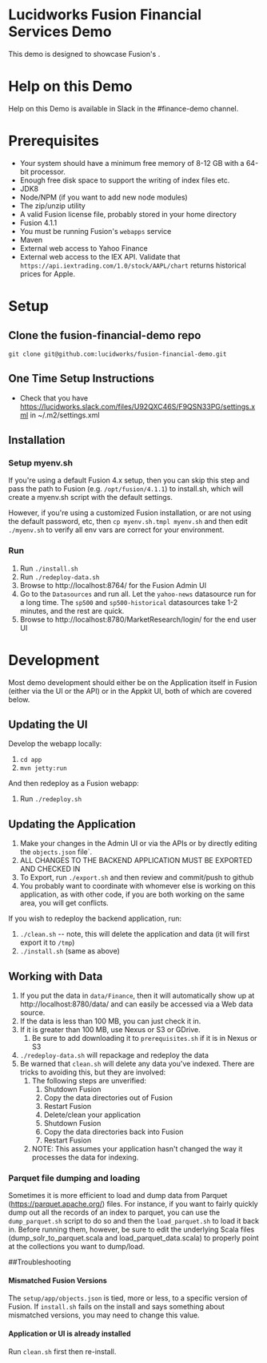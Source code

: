 # Lucidworks Fusion Financial Services Demo

This demo is designed to showcase Fusion's <FILL ME IN>.

# Help on this Demo

Help on this Demo is available in Slack in the #finance-demo channel.

# Prerequisites

* Your system should have a minimum free memory of 8-12 GB with a 64-bit processor.
* Enough free disk space to support the writing of index files etc.
* JDK8
* Node/NPM (if you want to add new node modules)
* The zip/unzip utility
* A valid Fusion license file, probably stored in your home directory
* Fusion 4.1.1
* You must be running Fusion's `webapps` service
* Maven
* External web access to Yahoo Finance
* External web access to the IEX API.  Validate that `https://api.iextrading.com/1.0/stock/AAPL/chart` returns historical prices for Apple.


# Setup


## Clone the fusion-financial-demo repo


  `git clone git@github.com:lucidworks/fusion-financial-demo.git`


## One Time Setup Instructions

* Check that you have https://lucidworks.slack.com/files/U92QXC46S/F9QSN33PG/settings.xml in ~/.m2/settings.xml


## Installation

### Setup myenv.sh

   If you're using a default Fusion 4.x setup, then you can skip this step and pass the path to Fusion (e.g. `/opt/fusion/4.1.1`) to install.sh, which will create a myenv.sh script with the default settings.

   However, if you're using a customized Fusion installation, or are not using the default password, etc, then `cp myenv.sh.tmpl myenv.sh` and then edit `./myenv.sh` to verify all env vars are correct for your environment.


### Run

  1. Run `./install.sh`
  1. Run `./redeploy-data.sh`
  1. Browse to http://localhost:8764/ for the Fusion Admin UI
  1. Go to the `Datasources` and run all.  Let the `yahoo-news` datasource run for a long time.  The `sp500` and `sp500-historical` datasources take 1-2 minutes, and the rest are quick.
  1. Browse to http://localhost:8780/MarketResearch/login/ for the end user UI

# Development

Most demo development should either be on the Application itself in Fusion (either via the UI or the API)
or in the Appkit UI, both of which are covered below.

## Updating the UI

Develop the webapp locally:

1. `cd app`
1. `mvn jetty:run`

And then redeploy as a Fusion webapp:

1. Run `./redeploy.sh`


## Updating the Application

1. Make your changes in the Admin UI or via the APIs or by directly editing the `objects.json` file`.
1. ALL CHANGES TO THE BACKEND APPLICATION MUST BE EXPORTED AND CHECKED IN
1. To Export, run `./export.sh` and then review and commit/push to github
1. You probably want to coordinate with whomever else is working on this application, as with other code, if you are both working on the same area, you will get conflicts.

If you wish to redeploy the backend application, run:

1. `./clean.sh` -- note, this will delete the application and data (it will first export it to `/tmp`)
1. `./install.sh` (same as above)

## Working with Data

1. If you put the data in `data/Finance`, then it will automatically show up at http://localhost:8780/data/ and
can easily be accessed via a Web data source.
1. If the data is less than 100 MB, you can just check it in.
1. If it is greater than 100 MB, use Nexus or S3 or GDrive.
    1. Be sure to add downloading it to `prerequisites.sh` if it is in Nexus or S3
1. `./redeploy-data.sh` will repackage and redeploy the data
1. Be warned that `clean.sh` will delete any data you've indexed.  There are tricks to avoiding this, but they are involved:
    1. The following steps are unverified:
        1. Shutdown Fusion
        1. Copy the data directories out of Fusion
        1. Restart Fusion
        1. Delete/clean your application
        1. Shutdown Fusion
        1. Copy the data directories back into Fusion
        1. Restart Fusion
    1. NOTE: This assumes your application hasn't changed the way it processes the data for indexing.

### Parquet file dumping and loading

Sometimes it is more efficient to load and dump data from Parquet (https://parquet.apache.org/) files.  For instance, if you want to fairly
quickly dump out all the records of an index to parquet, you can use the `dump_parquet.sh` script to do so and then
the `load_parquet.sh` to load it back in.  Before running them, however, be sure to edit the underlying Scala files (dump_solr_to_parquet.scala and load_parquet_data.scala)
to properly point at the collections you want to dump/load.

##Troubleshooting


#### Mismatched Fusion Versions

The `setup/app/objects.json` is tied, more or less, to a specific version of Fusion.  If `install.sh` fails on the install and says something about mismatched versions, you may need to change this value.

#### Application or UI is already installed

Run `clean.sh` first then re-install.
